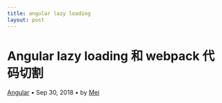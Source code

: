 ```yaml
---
title: angular lazy loading
layout: post
---
```


# Angular lazy loading 和 webpack 代码切割

<div class="title-meta">
    <span><a class="github-link" href="/2018/09/26/tools.html">Angular</a></span>
    <span class="title-bullet">•</span>
    <span>Sep 30, 2018</span>
    <span class="title-bullet">•</span>
    <span>by <a class="github-link" href="http://github.com/limeii">Mei</a></span>
</div>